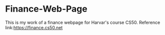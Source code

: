 # Finance-Web-Page
This is my work of a finance webpage for Harvar's course CS50. Reference link:https://finance.cs50.net
